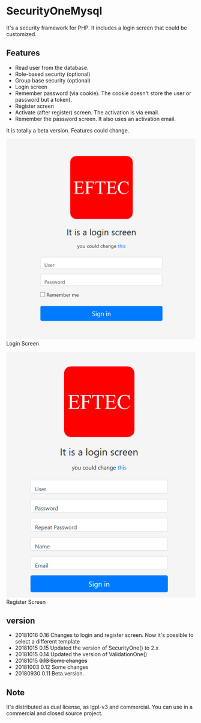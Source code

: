 # SecurityOneMysql
It's a security framework for PHP. It includes a login screen that could be customized.

## Features
- Read user from the database.
- Role-based security (optional)
- Group base security (optional)
- Login screen
- Remember password (via cookie). The cookie doesn't store the user or password but a token).
- Register screen
- Activate (after register) screen. The activation is via email.
- Remember the password screen.  It also uses an activation email.


It is totally a beta version. Features could change.

![login](doc/login.png)  
Login Screen

![register](doc/register.png)  
Register Screen




## version

* 20181016 0.16 Changes to login and register screen. Now it's possible to select a different template
* 20181015 0.15 Updated the version of SecurityOne() to 2.x
* 20181015 0.14 Updated the version of ValidationOne()
* 20181015 ~~0.13 Some changes~~
* 20181003 0.12 Some changes
* 20180930 0.11 Beta version.

## Note
 
It's distributed as dual license, as lgpl-v3 and commercial. You can use in a commercial and closed source project.
